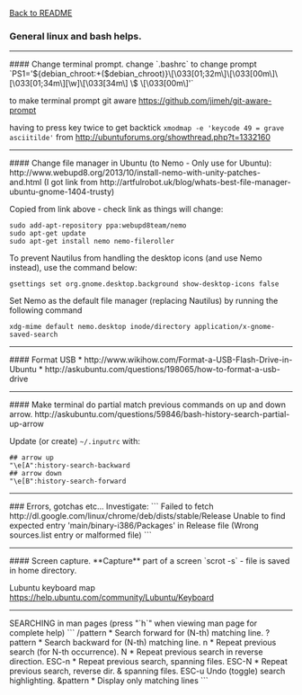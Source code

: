 [Back to README](README.md)
### General linux and bash helps.
<hr>
#### Change terminal prompt.
change `.bashrc` to change prompt `PS1='${debian_chroot:+($debian_chroot)}\[\033[01;32m\]\[\033[00m\]\[\033[01;34m\][\w]\[\033[34m\] \$ \[\033[00m\]'`

to make terminal prompt git aware https://github.com/jimeh/git-aware-prompt

having to press key twice to get backtick `xmodmap -e 'keycode 49 = grave asciitilde'` from http://ubuntuforums.org/showthread.php?t=1332160

<hr>
#### Change file manager in Ubuntu (to Nemo - Only use for Ubuntu):
http://www.webupd8.org/2013/10/install-nemo-with-unity-patches-and.html
(I got link from http://artfulrobot.uk/blog/whats-best-file-manager-ubuntu-gnome-1404-trusty)

Copied from link above - check link as things will change:
```
sudo add-apt-repository ppa:webupd8team/nemo
sudo apt-get update
sudo apt-get install nemo nemo-fileroller
```

To prevent Nautilus from handling the desktop icons (and use Nemo instead), use the command below:
```
gsettings set org.gnome.desktop.background show-desktop-icons false
```
Set Nemo as the default file manager (replacing Nautilus) by running the following command
```
xdg-mime default nemo.desktop inode/directory application/x-gnome-saved-search
```

<hr>
#### Format USB
* http://www.wikihow.com/Format-a-USB-Flash-Drive-in-Ubuntu
* http://askubuntu.com/questions/198065/how-to-format-a-usb-drive

<hr>
#### Make terminal do partial match previous commands on up and down arrow.
http://askubuntu.com/questions/59846/bash-history-search-partial-up-arrow

Update (or create) `~/.inputrc` with:
```
## arrow up
"\e[A":history-search-backward
## arrow down
"\e[B":history-search-forward
```

<hr>
### Errors, gotchas etc...
Investigate:
```
Failed to fetch http://dl.google.com/linux/chrome/deb/dists/stable/Release  Unable to find expected entry 'main/binary-i386/Packages' in Release file (Wrong sources.list entry or malformed file)
```

<hr>
#### Screen capture.
**Capture** part of a screen `scrot -s` - file is saved in home directory.

Lubuntu keyboard map https://help.ubuntu.com/community/Lubuntu/Keyboard

<hr>
SEARCHING in man pages (press "`h`" when viewing man page for complete help)
```
  /pattern          *  Search forward for (N-th) matching line.
  ?pattern          *  Search backward for (N-th) matching line.
  n                 *  Repeat previous search (for N-th occurrence).
  N                 *  Repeat previous search in reverse direction.
  ESC-n             *  Repeat previous search, spanning files.
  ESC-N             *  Repeat previous search, reverse dir. & spanning files.
  ESC-u                Undo (toggle) search highlighting.
  &pattern          *  Display only matching lines
```
